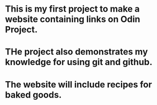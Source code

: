 # This is my first project to make a website containing links on Odin Project. 
# THe project also demonstrates my knowledge for using git and github. 
# The website will include recipes for baked goods.